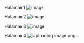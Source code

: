 Halaman 1
![image](https://github.com/user-attachments/assets/4226cb71-0535-4c47-893d-abfe705dde0d)

Halaman 2
![image](https://github.com/user-attachments/assets/0f562c1c-8a46-4206-937e-837b3969dc99)

Halaman 3
![image](https://github.com/user-attachments/assets/78466cfd-185e-421f-976b-592d7bd7ff23)

Halaman 4
![Uploading image.png…]()
